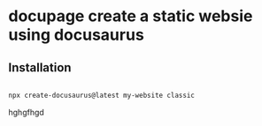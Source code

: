 # docupage create a static websie using docusaurus




## Installation

```bash

npx create-docusaurus@latest my-website classic

```
hghgfhgd
